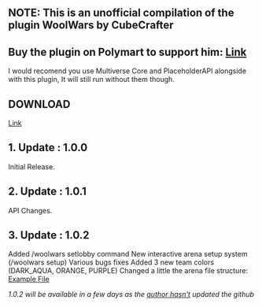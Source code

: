 ## NOTE: This is an unofficial compilation of the plugin WoolWars by CubeCrafter
## Buy the plugin on Polymart to support him: [Link](https://polymart.org/resource/wool-wars.2551)

I would recomend you use Multiverse Core and PlaceholderAPI alongside with this plugin, It will still run without them though.

## DOWNLOAD ##
[Link](https://github.com/NerdsForGaming/WoolWars/releases/tag/1.0.1)


## 1. Update : 1.0.0
Initial Release.

## 2. Update : 1.0.1
API Changes.

## 3. Update : 1.0.2
Added /woolwars setlobby command
New interactive arena setup system (/woolwars setup)
Various bugs fixes
Added 3 new team colors (DARK_AQUA, ORANGE, PURPLE)
Changed a little the arena file structure: [Example File](https://pastebin.com/U8FmEh4U)

*1.0.2 will be available in a few days as the [author hasn't](https://cdn.discordapp.com/attachments/939879733032783942/996362744582377492/unknown.png) updated the github*





